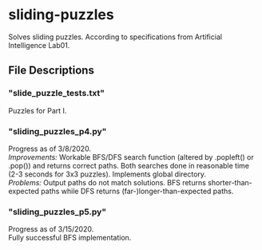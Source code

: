 # sliding-puzzles
Solves sliding puzzles. According to specifications from Artificial Intelligence Lab01. 

## File Descriptions

### "slide_puzzle_tests.txt"
Puzzles for Part I.

### "sliding_puzzles_p4.py"
Progress as of 3/8/2020. 
<br>
<i>Improvements:</i> Workable BFS/DFS search function (altered by .popleft() or .pop()) and returns correct paths. Both searches done in reasonable time (2-3 seconds for 3x3 puzzles). Implements global directory.<br>
<i>Problems:</i> Output paths do not match solutions. BFS returns shorter-than-expected paths while DFS returns (far-)longer-than-expected paths.

### "sliding_puzzles_p5.py"
Progress as of 3/15/2020. 
<br>
Fully successful BFS implementation.
